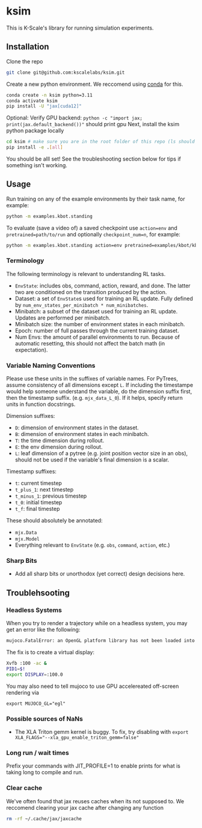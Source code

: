 # ksim

This is K-Scale's library for running simulation experiments.

## Installation

Clone the repo

```bash
git clone git@github.com:kscalelabs/ksim.git
```

Create a new python environment. We reccomend using [conda](https://www.anaconda.com/docs/getting-started/miniconda/main) for this.

```bash
conda create -n ksim python=3.11
conda activate ksim
pip install -U "jax[cuda12]"
```
Optional: Verify GPU backend: `python -c "import jax; print(jax.default_backend())"` should print gpu
Next, install the ksim python package locally
```bash
cd ksim # make sure you are in the root folder of this repo (ls should show a pyproect.toml file)
pip install -e .[all]
```
You should be alll set! See the troubleshooting section below for tips if something isn't working.


## Usage

Run training on any of the example environments by their task name, for example:
```bash
python -m examples.kbot.standing
```

To evaluate (save a video of) a saved checkpoint use `action=env` and `pretrained=path/to/run` and optionally `checkpoint_num=n`, for example:
```bash
python -m examples.kbot.standing action=env pretrained=examples/kbot/kbot_standing_task/run_6 checkpoint_num=5
```



### Terminology
The following terminology is relevant to understanding RL tasks.
- `EnvState`: includes obs, command, action, reward, and done. The latter two are
  conditioned on the transition produced by the action.
- Dataset: a set of `EnvState`s used for training an RL update. Fully defined by
  `num_env_states_per_minibatch * num_minibatches`.
- Minibatch: a subset of the dataset used for training an RL update. Updates are
  performed per minibatch.
- Minibatch size: the number of environment states in each minibatch.
- Epoch: number of full passes through the current training dataset.
- Num Envs: the amount of parallel environments to run. Because of automatic
  resetting, this should not affect the batch math (in expectation).

### Variable Naming Conventions
Please use these units in the suffixes of variable names. For PyTrees, assume 
consistency of all dimensions except `L`. If including the timestampe would
help someone understand the variable, do the dimension suffix first, then the
timestamp suffix. (e.g. `mjx_data_L_0`). If it helps, specify return units in
function docstrings.

Dimension suffixes:
- `D`: dimension of environment states in the dataset.
- `B`: dimension of environment states in each minibatch.
- `T`: the time dimension during rollout.
- `E`: the env dimension during rollout.
- `L`: leaf dimension of a pytree (e.g. joint position vector size in an obs), 
       should not be used if the variable's final dimension is a scalar.

Timestamp suffixes:
- `t`: current timestep
- `t_plus_1`: next timestep
- `t_minus_1`: previous timestep
- `t_0`: initial timestep
- `t_f`: final timestep

These should absolutely be annotated:
- `mjx.Data`
- `mjx.Model`
- Everything relevant to `EnvState` (e.g. `obs`, `command`, `action`, etc.)

### Sharp Bits
- Add all sharp bits or unorthodox (yet correct) design decisions here.



## Troublehsooting

### Headless Systems

When you try to render a trajectory while on a headless system, you may get an error like the following:

```bash
mujoco.FatalError: an OpenGL platform library has not been loaded into this process, this most likely means that a valid OpenGL context has not been created before mjr_makeContext was called
```

The fix is to create a virtual display:

```bash
Xvfb :100 -ac &
PID1=$!
export DISPLAY=:100.0
```

You may also need to tell mujoco to use GPU accelereated off-screen rendering via 
```
export MUJOCO_GL="egl"
```

### Possible sources of NaNs

- The XLA Triton gemm kernel is buggy. To fix, try disabling with `export XLA_FLAGS="--xla_gpu_enable_triton_gemm=false"`

### Long run / wait times 
Prefix your commands with JIT_PROFILE=1 to enable prints for what is taking long to compile and run.

### Clear cache
We've often found that jax reuses caches when its not supposed to. We reccomend clearing your jax cache after changing any function
```bash
rm -rf ~/.cache/jax/jaxcache
```